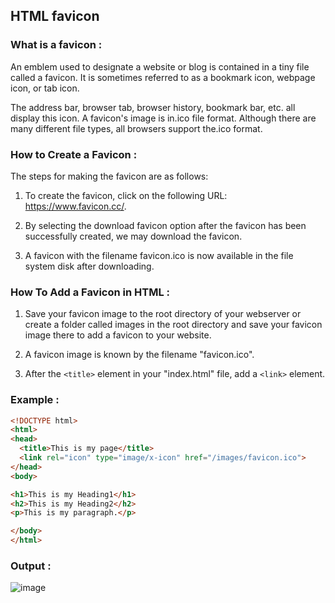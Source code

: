 ## HTML favicon

### What is a favicon :
An emblem used to designate a website or blog is contained in a tiny file called a favicon. It is sometimes referred to as a bookmark icon, webpage icon, or tab icon.

The address bar, browser tab, browser history, bookmark bar, etc. all display this icon. A favicon's image is in.ico file format. Although there are many different file types, all browsers support the.ico format.

### How to Create a Favicon :
The steps for making the favicon are as follows:

1. To create the favicon, click on the following URL: https://www.favicon.cc/.

2. By selecting the download favicon option after the favicon has been successfully created, we may download the favicon.

3. A favicon with the filename favicon.ico is now available in the file system disk after downloading.

### How To Add a Favicon in HTML :
1. Save your favicon image to the root directory of your webserver or create a folder called images in the root directory and save your favicon image there to add a favicon to your website.

2. A favicon image is known by the filename "favicon.ico".

3. After the ```<title>``` element in your "index.html" file, add a ```<link>``` element.

### Example :

```html
<!DOCTYPE html>
<html>
<head>
  <title>This is my page</title>
  <link rel="icon" type="image/x-icon" href="/images/favicon.ico">
</head>
<body>

<h1>This is my Heading1</h1>
<h2>This is my Heading2</h2>
<p>This is my paragraph.</p>

</body>
</html>
```

### Output :

![image](https://user-images.githubusercontent.com/75573569/181870346-f19f9f5e-a28a-46c3-a533-a792dc49aa09.png)
